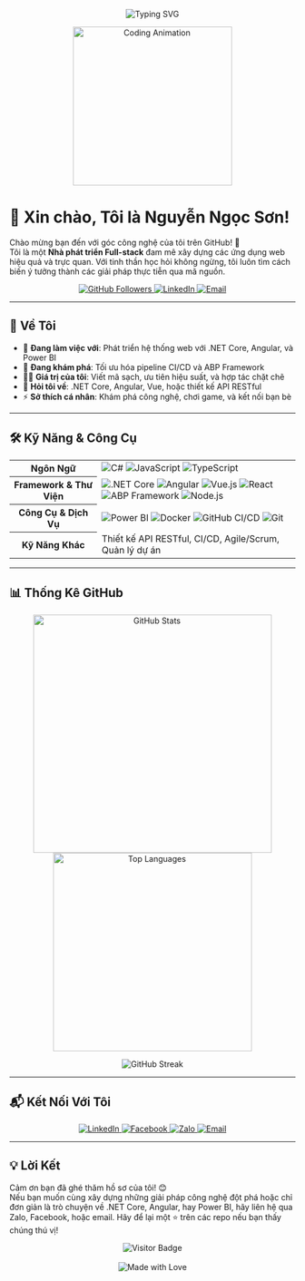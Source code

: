 <p align="center">
  <img src="https://readme-typing-svg.herokuapp.com?font=Fira+Code&size=30&pause=1000&color=512BD4¢er=true&vCenter=true&width=650&lines=Chào+mừng+đến+với+GitHub+của+tôi!;Tôi+là+Nguyễn+Ngọc+Sơn!;Nhà+phát+triển+Full-stack!;Đam+mê+kiến+tạo+giải+pháp+web!" alt="Typing SVG" />
</p>

<p align="center">
  <img src="https://media.giphy.com/media/L1R1tvI9svkIWwpVYr/giphy.gif" alt="Coding Animation" width="280"/>
</p>

# 👋 Xin chào, Tôi là Nguyễn Ngọc Sơn!

Chào mừng bạn đến với góc công nghệ của tôi trên GitHub! 🚀  
Tôi là một **Nhà phát triển Full-stack** đam mê xây dựng các ứng dụng web hiệu quả và trực quan. Với tinh thần học hỏi không ngừng, tôi luôn tìm cách biến ý tưởng thành các giải pháp thực tiễn qua mã nguồn.

<p align="center">
  <a href="https://github.com/ngocsonit95">
    <img src="https://img.shields.io/github/followers/ngocsonit95?style=social" alt="GitHub Followers" />
  </a>
  <a href="https://linkedin.com/in/ngocsonit95">
    <img src="https://img.shields.io/badge/LinkedIn-Connect-0A66C2?style=flat-square&logo=linkedin" alt="LinkedIn" />
  </a>
  <a href="mailto:ngocson9556@gmail.com">
    <img src="https://img.shields.io/badge/Email-Contact-D14836?style=flat-square&logo=gmail" alt="Email" />
  </a>
</p>

---

## 🌟 Về Tôi

- 🔭 **Đang làm việc với**: Phát triển hệ thống web với .NET Core, Angular, và Power BI  
- 🌱 **Đang khám phá**: Tối ưu hóa pipeline CI/CD và ABP Framework  
- 👨‍💻 **Giá trị của tôi**: Viết mã sạch, ưu tiên hiệu suất, và hợp tác chặt chẽ  
- 💬 **Hỏi tôi về**: .NET Core, Angular, Vue, hoặc thiết kế API RESTful  
- ⚡ **Sở thích cá nhân**: Khám phá công nghệ, chơi game, và kết nối bạn bè  

---

## 🛠 Kỹ Năng & Công Cụ

<table align="center">
  <tr>
    <th>Ngôn Ngữ</th>
    <td>
      <img src="https://img.shields.io/badge/-C%23-239120?logo=c-sharp&logoColor=white&style=flat-square" alt="C#"/>
      <img src="https://img.shields.io/badge/-JavaScript-F7DF1E?logo=javascript&logoColor=black&style=flat-square" alt="JavaScript"/>
      <img src="https://img.shields.io/badge/-TypeScript-3178C6?logo=typescript&logoColor=white&style=flat-square" alt="TypeScript"/>
    </td>
  </tr>
  <tr>
    <th>Framework & Thư Viện</th>
    <td>
      <img src="https://img.shields.io/badge/-.NET_Core-512BD4?logo=dotnet&logoColor=white&style=flat-square" alt=".NET Core"/>
      <img src="https://img.shields.io/badge/-Angular-DD0031?logo=angular&logoColor=white&style=flat-square" alt="Angular"/>
      <img src="https://img.shields.io/badge/-Vue.js-4FC08D?logo=vue.js&logoColor=white&style=flat-square" alt="Vue.js"/>
      <img src="https://img.shields.io/badge/-React-61DAFB?logo=react&logoColor=black&style=flat-square" alt="React"/>
      <img src="https://img.shields.io/badge/-ABP_Framework-005C99?logo=dotnet&logoColor=white&style=flat-square" alt="ABP Framework"/>
      <img src="https://img.shields.io/badge/-Node.js-339933?logo=node.js&logoColor=white&style=flat-square" alt="Node.js"/>
    </td>
  </tr>
  <tr>
    <th>Công Cụ & Dịch Vụ</th>
    <td>
      <img src="https://img.shields.io/badge/-Power_BI-F2C811?logo=power-bi&logoColor=black&style=flat-square" alt="Power BI"/>
      <img src="https://img.shields.io/badge/-Docker-2496ED?logo=docker&logoColor=white&style=flat-square" alt="Docker"/>
      <img src="https://img.shields.io/badge/-GitHub_CI/CD-181717?logo=github-actions&logoColor=white&style=flat-square" alt="GitHub CI/CD"/>
      <img src="https://img.shields.io/badge/-Git-F05032?logo=git&logoColor=white&style=flat-square" alt="Git"/>
    </td>
  </tr>
  <tr>
    <th>Kỹ Năng Khác</th>
    <td>Thiết kế API RESTful, CI/CD, Agile/Scrum, Quản lý dự án</td>
  </tr>
</table>

---

## 📊 Thống Kê GitHub

<p align="center">
  <img src="https://github-readme-stats.vercel.app/api?username=ngocsonit95&show_icons=true&theme=dracula&hide_border=true&count_private=true" alt="GitHub Stats" width="420"/>
  <img src="https://github-readme-stats.vercel.app/api/top-langs/?username=ngocsonit95&layout=compact&theme=dracula&hide_border=true&langs_count=8" alt="Top Languages" width="350"/>
</p>

<p align="center">
  <img src="https://github-readme-streak-stats.herokuapp.com/?user=ngocsonit95&theme=dracula&hide_border=true" alt="GitHub Streak" />
</p>

---

## 📬 Kết Nối Với Tôi

<p align="center">
  <a href="https://linkedin.com/in/ngocsonit95">
    <img src="https://img.shields.io/badge/-LinkedIn-0A66C2?logo=linkedin&logoColor=white&style=for-the-badge" alt="LinkedIn" />
  </a>
  <a href="https://facebook.com/ngocsonit195">
    <img src="https://img.shields.io/badge/-Facebook-1877F2?logo=facebook&logoColor=white&style=for-the-badge" alt="Facebook" />
  </a>
  <a href="https://zalo.me/0348539913">
    <img src="https://img.shields.io/badge/-Zalo-0068FF?logo=zalo&logoColor=white&style=for-the-badge" alt="Zalo" />
  </a>
  <a href="mailto:ngocson9556@gmail.com">
    <img src="https://img.shields.io/badge/-Email-D14836?logo=gmail&logoColor=white&style=for-the-badge" alt="Email" />
  </a>
</p>

---

## 💡 Lời Kết

Cảm ơn bạn đã ghé thăm hồ sơ của tôi! 😊  
Nếu bạn muốn cùng xây dựng những giải pháp công nghệ đột phá hoặc chỉ đơn giản là trò chuyện về .NET Core, Angular, hay Power BI, hãy liên hệ qua Zalo, Facebook, hoặc email. Hãy để lại một ⭐ trên các repo nếu bạn thấy chúng thú vị!

<p align="center">
  <img src="https://visitor-badge.laobi.icu/badge?page_id=ngocsonit95.ngocsonit95" alt="Visitor Badge" />
  <br><br>
  <img src="https://img.shields.io/badge/Made_with_❤️_by-Nguyễn_Ngọc_Sơn-512BD4?style=flat-square" alt="Made with Love" />
</p>

